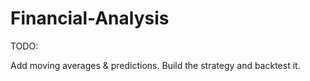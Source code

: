 # Financial-Analysis

TODO:

Add moving averages & predictions.
Build the strategy and backtest it.
